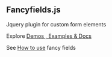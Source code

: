 ## Fancyfields.js

Jquery plugin for custom form elements

Explore [Demos , Examples & Docs](http://http://giladk.github.io/fancy-fields/)

See [How to use](http://http://giladk.github.io/fancy-fields/#how-to-use) fancy fields


